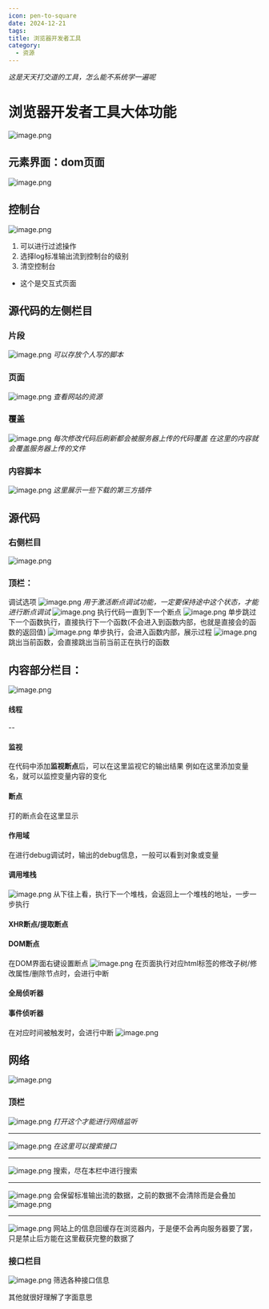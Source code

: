 ```yaml
---
icon: pen-to-square
date: 2024-12-21
tags: 
title: 浏览器开发者工具
category:
  - 资源
---
```

*这是天天打交道的工具，怎么能不系统学一遍呢*
# 浏览器开发者工具大体功能
  ![image.png](https://cdn.jsdelivr.net/gh/fakeppa/blog-img/20241221120617.png)


## 元素界面：dom页面
  
  ![image.png](https://cdn.jsdelivr.net/gh/fakeppa/blog-img/20241221121826.png)
## 控制台
![image.png](https://cdn.jsdelivr.net/gh/fakeppa/blog-img/20241221122337.png)

1. 可以进行过滤操作
2. 选择log标准输出流到控制台的级别
3. 清空控制台
- 这个是交互式页面

## 源代码的左侧栏目
### 片段

![image.png](https://cdn.jsdelivr.net/gh/fakeppa/blog-img/20241221122715.png)
*可以存放个人写的脚本*

### 页面
![image.png](https://cdn.jsdelivr.net/gh/fakeppa/blog-img/20241221123025.png)
*查看网站的资源*

### 覆盖
![image.png](https://cdn.jsdelivr.net/gh/fakeppa/blog-img/20241221123119.png)
*每次修改代码后刷新都会被服务器上传的代码覆盖*
*在这里的内容就会覆盖服务器上传的文件*
### 内容脚本
![image.png](https://cdn.jsdelivr.net/gh/fakeppa/blog-img/20241221123705.png)
*这里展示一些下载的第三方插件*

## 源代码
### 右侧栏目 
![image.png](https://cdn.jsdelivr.net/gh/fakeppa/blog-img/20241221124157.png)


### 顶栏：
调试选项
![image.png](https://cdn.jsdelivr.net/gh/fakeppa/blog-img/20241221124802.png)
*用于激活断点调试功能，一定要保持途中这个状态，才能进行断点调试*
![image.png](https://cdn.jsdelivr.net/gh/fakeppa/blog-img/20241221125030.png)
执行代码一直到下一个断点
![image.png](https://cdn.jsdelivr.net/gh/fakeppa/blog-img/20241221125409.png)
单步跳过下一个函数执行，直接执行下一个函数(不会进入到函数内部，也就是直接会的函数的返回值)
![image.png](https://cdn.jsdelivr.net/gh/fakeppa/blog-img/20241221125600.png)
单步执行，会进入函数内部，展示过程
![image.png](https://cdn.jsdelivr.net/gh/fakeppa/blog-img/20241221125905.png)
跳出当前函数，会直接跳出当前当前正在执行的函数

## 内容部分栏目：

![image.png](https://cdn.jsdelivr.net/gh/fakeppa/blog-img/20241221124302.png)
#### 线程
--
#### 监视
在代码中添加**监视断点**后，可以在这里监视它的输出结果
例如在这里添加变量名，就可以监控变量内容的变化

#### 断点
打的断点会在这里显示

#### 作用域
在进行debug调试时，输出的debug信息，一般可以看到对象或变量

#### 调用堆栈
![image.png](https://cdn.jsdelivr.net/gh/fakeppa/blog-img/20241221130306.png)
从下往上看，执行下一个堆栈，会返回上一个堆栈的地址，一步一步执行

#### XHR断点/提取断点

#### DOM断点
在DOM界面右键设置断点
![image.png](https://cdn.jsdelivr.net/gh/fakeppa/blog-img/20241221130828.png)
在页面执行对应html标签的修改子树/修改属性/删除节点时，会进行中断

#### 全局侦听器

#### 事件侦听器
在对应时间被触发时，会进行中断
![image.png](https://cdn.jsdelivr.net/gh/fakeppa/blog-img/20241221131339.png)

## 网络
![image.png](https://cdn.jsdelivr.net/gh/fakeppa/blog-img/20241221133219.png)
### 顶栏
![image.png](https://cdn.jsdelivr.net/gh/fakeppa/blog-img/20241221133348.png)
*打开这个才能进行网络监听*

----

![image.png](https://cdn.jsdelivr.net/gh/fakeppa/blog-img/20241221133502.png)
*在这里可以搜索接口*

----

![image.png](https://cdn.jsdelivr.net/gh/fakeppa/blog-img/20241221134501.png)
搜索，尽在本栏中进行搜索

----

![image.png](https://cdn.jsdelivr.net/gh/fakeppa/blog-img/20241221134716.png)
会保留标准输出流的数据，之前的数据不会清除而是会叠加
![image.png](https://cdn.jsdelivr.net/gh/fakeppa/blog-img/20241221134835.png)

----
![image.png](https://cdn.jsdelivr.net/gh/fakeppa/blog-img/20241221134955.png)
网站上的信息回缓存在浏览器内，于是便不会再向服务器要了罢，只是禁止后方能在这里截获完整的数据了

### 接口栏目
![image.png](https://cdn.jsdelivr.net/gh/fakeppa/blog-img/20241221133745.png)
 筛选各种接口信息

其他就很好理解了字面意思